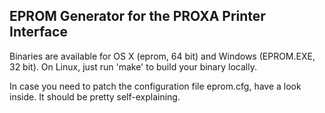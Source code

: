 EPROM Generator for the PROXA Printer Interface
-----------------------------------------------

Binaries are available for OS X (eprom, 64 bit) and Windows (EPROM.EXE, 32 bit).
On Linux, just run 'make' to build your binary locally.

In case you need to patch the configuration file eprom.cfg, have a look
inside. It should be pretty self-explaining.
